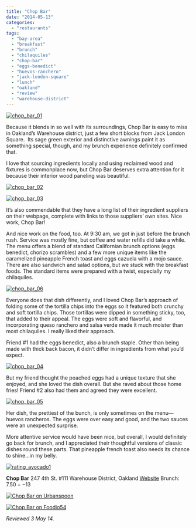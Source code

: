 ```yaml
---
title: "Chop Bar"
date: "2014-05-13"
categories:
  - "restaurants"
tags:
  - "bay-area"
  - "breakfast"
  - "brunch"
  - "chilaquiles"
  - "chop-bar"
  - "eggs-benedict"
  - "huevos-ranchero"
  - "jack-london-square"
  - "lunch"
  - "oakland"
  - "review"
  - "warehouse-district"
---
```


[![chop_bar_01](http://s3.amazonaws.com/thegourmez-wpmedia/2014/05/chop_bar_01-500x332.jpg)](http://www.thegourmez.com/2014/05/chop-bar/chop_bar_01/)

Because it blends in so well with its surroundings, Chop Bar is easy to miss in Oakland’s Warehouse district, just a few short blocks from Jack London Square.  Its sage green exterior and distinctive awnings paint it as something special, though, and my brunch experience definitely confirmed that.

I love that sourcing ingredients locally and using reclaimed wood and fixtures is commonplace now, but Chop Bar deserves extra attention for it because their interior wood paneling was beautiful.

[![chop_bar_02](http://s3.amazonaws.com/thegourmez-wpmedia/2014/05/chop_bar_02-500x332.jpg)](http://www.thegourmez.com/2014/05/chop-bar/chop_bar_02/)

[![chop_bar_03](http://s3.amazonaws.com/thegourmez-wpmedia/2014/05/chop_bar_03-500x332.jpg)](http://www.thegourmez.com/2014/05/chop-bar/chop_bar_03/)

It’s also commendable that they have a long list of their ingredient suppliers on their webpage, complete with links to those suppliers’ own sites. Nice work, Chop Bar!

And nice work on the food, too. At 9:30 am, we got in just before the brunch rush. Service was mostly fine, but coffee and water refills did take a while. The menu offers a blend of standard Californian brunch options (eggs benedict, chorizo scrambles) and a few more unique items like the caramelized pineapple French toast and eggs cazuela with a mojo sauce. There are also sandwich and salad options, but we stuck with the breakfast foods. The standard items were prepared with a twist, especially my chilaquiles.

[![chop_bar_06](http://s3.amazonaws.com/thegourmez-wpmedia/2014/05/chop_bar_06-500x372.jpg)](http://www.thegourmez.com/2014/05/chop-bar/chop_bar_06/)

Everyone does that dish differently, and I loved Chop Bar’s approach of folding some of the tortilla chips into the eggs so it featured both crunchy and soft tortilla chips. Those tortillas were dipped in something sticky, too, that added to their appeal. The eggs were soft and flavorful, and incorporating queso ranchero and salsa verde made it much moister than most chilaquiles. I really liked their approach.

Friend #1 had the eggs benedict, also a brunch staple. Other than being made with thick back bacon, it didn’t differ in ingredients from what you’d expect.

[![chop_bar_04](http://s3.amazonaws.com/thegourmez-wpmedia/2014/05/chop_bar_04-500x393.jpg)](http://www.thegourmez.com/2014/05/chop-bar/chop_bar_04/)

But my friend thought the poached eggs had a unique texture that she enjoyed, and she loved the dish overall. But she raved about those home fries! Friend #2 also had them and agreed they were excellent.

[![chop_bar_05](http://s3.amazonaws.com/thegourmez-wpmedia/2014/05/chop_bar_05-500x332.jpg)](http://www.thegourmez.com/2014/05/chop-bar/chop_bar_05/)

Her dish, the prettiest of the bunch, is only sometimes on the menu—huevos rancheros. The eggs were over easy and good, and the two sauces were an unexpected surprise.

More attentive service would have been nice, but overall, I would definitely go back for brunch, and I appreciated their thoughtful versions of classic dishes round these parts. That pineapple french toast also needs its chance to shine…in my belly.

[![rating_avocado1](http://s3.amazonaws.com/thegourmez-wpmedia/2009/02/rating_avocado1.gif)](http://www.thegourmez.com/2009/02/restaurant-review-nanas-durham/rating_avocado1/)

**Chop Bar** 247 4th St. #111 Warehouse District, Oakland [Website](http://www.oaklandchopbar.com/) Brunch: $7.50--$13

[![Chop Bar on Urbanspoon](http://www.urbanspoon.com/b/link/1479187/minilink.gif)](http://www.urbanspoon.com/r/6/1479187/restaurant/Chop-Bar-Oakland)

[![Chop Bar on Foodio54](http://foodio54.com/images/badge-1-c3244.jpg)](http://foodio54.com/restaurant/Oakland-CA/c3244/Chop-Bar)

_Reviewed 3 May 14._
